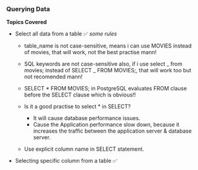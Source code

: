 ### Querying Data

**Topics Covered**

- Select all data from a table ✅
  _some rules_

  - table_name is not case-sensitive, means i can use MOVIES instead of movies,
    that will work, not the best practise mann!
  - SQL keywords are not case-sensitive also, if i use
    select _ from movies; instead of SELECT _ FROM MOVIES;, that will work too
    but not recomended mann!
  - SELECT \* FROM MOVIES; in PostgreSQL evaluates FROM clause before the SELECT clause
    which is obvious!!
  - Is it a good practise to select \* in SELECT?

    - It will cause database performance issues.
    - Cause the Application performance slow down, because it increases the traffic
      between the application server & database server.

  - Use explicit column name in SELECT statement.

- Selecting specific column from a table ✅
